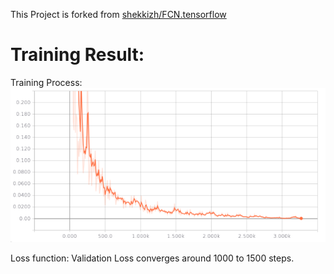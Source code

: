 This Project is forked from [shekkizh/FCN.tensorflow](https://github.com/shekkizh/FCN.tensorflow)

# Training Result:

Training Process: 
![](images/trainingProcess.png)

Loss function:
Validation Loss converges around 1000 to 1500 steps.


